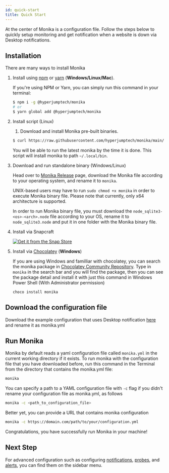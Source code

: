 ```yaml
---
id: quick-start
title: Quick Start
---
```


At the center of Monika is a configuration file. Follow the steps below to quickly setup monitoring and get notification when a website is down via Desktop notifications.

## Installation

There are many ways to install Monika

1. Install using [npm](https://npmjs.com) or [yarn](https://yarnpkg.com) (**Windows/Linux/Mac**).

   If you're using NPM or Yarn, you can simply run this command in your terminal:

   ```bash
   $ npm i -g @hyperjumptech/monika
   # or
   $ yarn global add @hyperjumptech/monika
   ```

2. Install script (Linux)

   1. Download and install Monika pre-built binaries.

   ```bash
   $ curl https://raw.githubusercontent.com/hyperjumptech/monika/main/scripts/monika-install.sh | sh
   ```

   You will be able to run the latest monika by the time it is done. This script will install monika to path `~/.local/bin`.

3. Download and run standalone binary (Windows/Linux)

   Head over to [Monika Release](https://github.com/hyperjumptech/monika/releases) page, download the Monika file according to your operating system, and rename it to `monika`.

   UNIX-based users may have to run `sudo chmod +x monika` in order to execute Monika binary file. Please note that currently, only x64 architecture is supported.

   In order to run Monika binary file, you must download the `node_sqlite3-<os>-<arch>.node` file according to your OS, rename it to `node_sqlite3.node` and put it in one folder with the Monika binary file.

4. Install via Snapcraft

   [![Get it from the Snap Store](https://snapcraft.io/static/images/badges/en/snap-store-black.svg)](https://snapcraft.io/monika)

5. Install via [Chocolatey](https://community.chocolatey.org/packages/monika) (**Windows**)

   If you are using Windows and familliar with chocolatey, you can search the monika package in [Chocolatey Community Repository](https://community.chocolatey.org/). Type in `monika` in the search bar and you will find the package, then you can see the package detail and install it with just this command in Windows Power Shell (With Administrator permission)

   ```
   choco install monika
   ```

## Download the configuration file

Download the example configuration that uses Desktop notification [here](https://raw.githubusercontent.com/hyperjumptech/monika/main/config_sample/config.desktop.example.yml) and rename it as monika.yml

## Run Monika

Monika by default reads a yaml configuration file called `monika.yml` in the current working directory if it exists. To run monika with the configuration file that you have downloaded before, run this command in the Terminal from the directory that contains the monika.yml file:

```bash
monika
```

You can specify a path to a YAML configuration file with `-c` flag if you didn't rename your configuration file as monika.yml, as follows

```bash
monika -c <path_to_configuration_file>
```

Better yet, you can provide a URL that contains monika configuration

```bash
monika -c https://domain.com/path/to/your/configuration.yml
```

Congratulations, you have successfully run Monika in your machine!

## Next Step

For advanced configuration such as configuring [notifications](https://monika.hyperjump.tech/guides/notifications), [probes](https://monika.hyperjump.tech/guides/probes), and [alerts](https://monika.hyperjump.tech/guides/alerts), you can find them on the sidebar menu.
